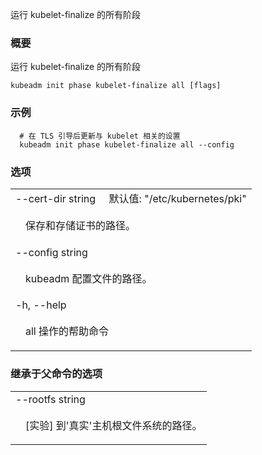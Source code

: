<!--
The file is auto-generated from the Go source code of the component using a generic
[generator](https://github.com/kubernetes-sigs/reference-docs/). To learn how
to generate the reference documentation, please read
[Contributing to the reference documentation](/docs/contribute/generate-ref-docs/).
To update the reference conent, please follow the 
[Contributing upstream](/docs/contribute/generate-ref-docs/contribute-upstream/)
guide. You can file document formatting bugs against the
[reference-docs](https://github.com/kubernetes-sigs/reference-docs/) project.
-->

<!--
Run all kubelet-finalize phases
-->
运行 kubelet-finalize 的所有阶段

<!-- ### Synopsis -->
### 概要


<!--
Run all kubelet-finalize phases
-->
运行 kubelet-finalize 的所有阶段

```
kubeadm init phase kubelet-finalize all [flags]
```

<!-- ### Examples -->
### 示例

<!--  
```
  # Updates settings relevant to the kubelet after TLS bootstrap
  kubeadm init phase kubelet-finalize all --config
```
-->
```
  # 在 TLS 引导后更新与 kubelet 相关的设置
  kubeadm init phase kubelet-finalize all --config
```

<!-- ### Options -->
### 选项

   <table style="width: 100%; table-layout: fixed;">
<colgroup>
<col span="1" style="width: 10px;" />
<col span="1" />
</colgroup>
<tbody>

<tr>
<!-- <td colspan="2">--cert-dir string&nbsp;&nbsp;&nbsp;&nbsp;&nbsp;Default: "/etc/kubernetes/pki"</td> -->
<td colspan="2">--cert-dir string&nbsp;&nbsp;&nbsp;&nbsp;&nbsp;默认值: "/etc/kubernetes/pki"</td>
</tr>
<tr>
<!-- <td></td><td style="line-height: 130%; word-wrap: break-word;">The path where to save and store the certificates.</td> -->
<td></td><td style="line-height: 130%; word-wrap: break-word;"><p>保存和存储证书的路径。</p></td>
</tr>

<tr>
<td colspan="2">--config string</td>
</tr>
<tr>
<!-- <td></td><td style="line-height: 130%; word-wrap: break-word;">Path to a kubeadm configuration file.</td> -->
<td></td><td style="line-height: 130%; word-wrap: break-word;"><p>kubeadm 配置文件的路径。</p></td>
</tr>

<tr>
<td colspan="2">-h, --help</td>
</tr>
<tr>
<!-- <td></td><td style="line-height: 130%; word-wrap: break-word;">help for all</td> -->
<td></td><td style="line-height: 130%; word-wrap: break-word;"><p>all 操作的帮助命令</p></td>
</tr>

</tbody>
</table>



<!-- ### Options inherited from parent commands -->
### 继承于父命令的选项

   <table style="width: 100%; table-layout: fixed;">
<colgroup>
<col span="1" style="width: 10px;" />
<col span="1" />
</colgroup>
<tbody>

<tr>
<td colspan="2">--rootfs string</td>
</tr>
<tr>
<!-- <td></td><td style="line-height: 130%; word-wrap: break-word;">[EXPERIMENTAL] The path to the 'real' host root filesystem.</td> -->
<td></td><td style="line-height: 130%; word-wrap: break-word;"><p>[实验] 到'真实'主机根文件系统的路径。</p></td>
</tr>

</tbody>
</table>
